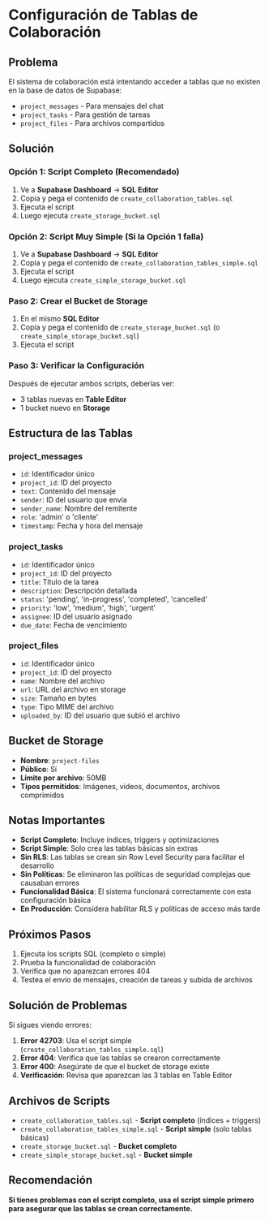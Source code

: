 # Configuración de Tablas de Colaboración

## Problema
El sistema de colaboración está intentando acceder a tablas que no existen en la base de datos de Supabase:
- `project_messages` - Para mensajes del chat
- `project_tasks` - Para gestión de tareas
- `project_files` - Para archivos compartidos

## Solución

### Opción 1: Script Completo (Recomendado)
1. Ve a **Supabase Dashboard** → **SQL Editor**
2. Copia y pega el contenido de `create_collaboration_tables.sql`
3. Ejecuta el script
4. Luego ejecuta `create_storage_bucket.sql`

### Opción 2: Script Muy Simple (Si la Opción 1 falla)
1. Ve a **Supabase Dashboard** → **SQL Editor**
2. Copia y pega el contenido de `create_collaboration_tables_simple.sql`
3. Ejecuta el script
4. Luego ejecuta `create_simple_storage_bucket.sql`

### Paso 2: Crear el Bucket de Storage
1. En el mismo **SQL Editor**
2. Copia y pega el contenido de `create_storage_bucket.sql` (o `create_simple_storage_bucket.sql`)
3. Ejecuta el script

### Paso 3: Verificar la Configuración
Después de ejecutar ambos scripts, deberías ver:
- 3 tablas nuevas en **Table Editor**
- 1 bucket nuevo en **Storage**

## Estructura de las Tablas

### project_messages
- `id`: Identificador único
- `project_id`: ID del proyecto
- `text`: Contenido del mensaje
- `sender`: ID del usuario que envía
- `sender_name`: Nombre del remitente
- `role`: 'admin' o 'cliente'
- `timestamp`: Fecha y hora del mensaje

### project_tasks
- `id`: Identificador único
- `project_id`: ID del proyecto
- `title`: Título de la tarea
- `description`: Descripción detallada
- `status`: 'pending', 'in-progress', 'completed', 'cancelled'
- `priority`: 'low', 'medium', 'high', 'urgent'
- `assignee`: ID del usuario asignado
- `due_date`: Fecha de vencimiento

### project_files
- `id`: Identificador único
- `project_id`: ID del proyecto
- `name`: Nombre del archivo
- `url`: URL del archivo en storage
- `size`: Tamaño en bytes
- `type`: Tipo MIME del archivo
- `uploaded_by`: ID del usuario que subió el archivo

## Bucket de Storage
- **Nombre**: `project-files`
- **Público**: Sí
- **Límite por archivo**: 50MB
- **Tipos permitidos**: Imágenes, videos, documentos, archivos comprimidos

## Notas Importantes
- **Script Completo**: Incluye índices, triggers y optimizaciones
- **Script Simple**: Solo crea las tablas básicas sin extras
- **Sin RLS**: Las tablas se crean sin Row Level Security para facilitar el desarrollo
- **Sin Políticas**: Se eliminaron las políticas de seguridad complejas que causaban errores
- **Funcionalidad Básica**: El sistema funcionará correctamente con esta configuración básica
- **En Producción**: Considera habilitar RLS y políticas de acceso más tarde

## Próximos Pasos
1. Ejecuta los scripts SQL (completo o simple)
2. Prueba la funcionalidad de colaboración
3. Verifica que no aparezcan errores 404
4. Testea el envío de mensajes, creación de tareas y subida de archivos

## Solución de Problemas
Si sigues viendo errores:
1. **Error 42703**: Usa el script simple (`create_collaboration_tables_simple.sql`)
2. **Error 404**: Verifica que las tablas se crearon correctamente
3. **Error 400**: Asegúrate de que el bucket de storage existe
4. **Verificación**: Revisa que aparezcan las 3 tablas en Table Editor

## Archivos de Scripts
- `create_collaboration_tables.sql` - **Script completo** (índices + triggers)
- `create_collaboration_tables_simple.sql` - **Script simple** (solo tablas básicas)
- `create_storage_bucket.sql` - **Bucket completo**
- `create_simple_storage_bucket.sql` - **Bucket simple**

## Recomendación
**Si tienes problemas con el script completo, usa el script simple primero para asegurar que las tablas se crean correctamente.**
